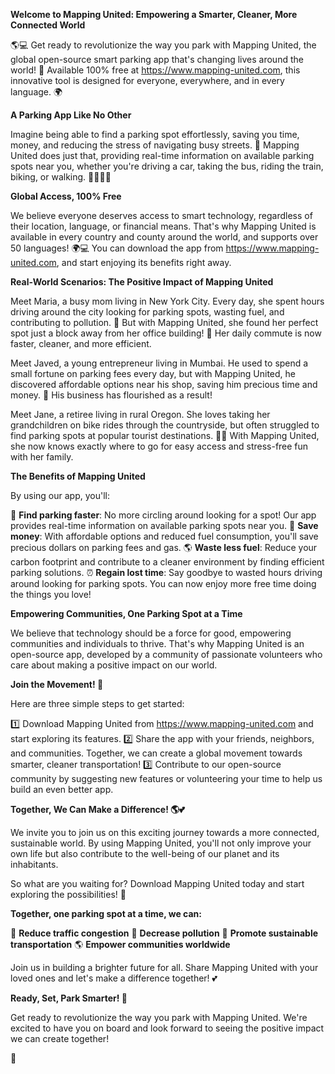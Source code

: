 **Welcome to Mapping United: Empowering a Smarter, Cleaner, More Connected World**

🌎💻 Get ready to revolutionize the way you park with Mapping United, the global open-source smart parking app that's changing lives around the world! 🌟 Available 100% free at https://www.mapping-united.com, this innovative tool is designed for everyone, everywhere, and in every language. 🌍

**A Parking App Like No Other**

Imagine being able to find a parking spot effortlessly, saving you time, money, and reducing the stress of navigating busy streets. 💪 Mapping United does just that, providing real-time information on available parking spots near you, whether you're driving a car, taking the bus, riding the train, biking, or walking. 🚶‍♀️🚴‍♂️

**Global Access, 100% Free**

We believe everyone deserves access to smart technology, regardless of their location, language, or financial means. That's why Mapping United is available in every country and county around the world, and supports over 50 languages! 🌍💻 You can download the app from https://www.mapping-united.com, and start enjoying its benefits right away.

**Real-World Scenarios: The Positive Impact of Mapping United**

Meet Maria, a busy mom living in New York City. Every day, she spent hours driving around the city looking for parking spots, wasting fuel, and contributing to pollution. 🚨 But with Mapping United, she found her perfect spot just a block away from her office building! 📍 Her daily commute is now faster, cleaner, and more efficient.

Meet Javed, a young entrepreneur living in Mumbai. He used to spend a small fortune on parking fees every day, but with Mapping United, he discovered affordable options near his shop, saving him precious time and money. 💸 His business has flourished as a result!

Meet Jane, a retiree living in rural Oregon. She loves taking her grandchildren on bike rides through the countryside, but often struggled to find parking spots at popular tourist destinations. 🚴‍♀️ With Mapping United, she now knows exactly where to go for easy access and stress-free fun with her family.

**The Benefits of Mapping United**

By using our app, you'll:

🌟 **Find parking faster**: No more circling around looking for a spot! Our app provides real-time information on available parking spots near you.
💸 **Save money**: With affordable options and reduced fuel consumption, you'll save precious dollars on parking fees and gas.
🌎 **Waste less fuel**: Reduce your carbon footprint and contribute to a cleaner environment by finding efficient parking solutions.
⏰ **Regain lost time**: Say goodbye to wasted hours driving around looking for parking spots. You can now enjoy more free time doing the things you love!

**Empowering Communities, One Parking Spot at a Time**

We believe that technology should be a force for good, empowering communities and individuals to thrive. That's why Mapping United is an open-source app, developed by a community of passionate volunteers who care about making a positive impact on our world.

**Join the Movement! 🌟**

Here are three simple steps to get started:

1️⃣ Download Mapping United from https://www.mapping-united.com and start exploring its features.
2️⃣ Share the app with your friends, neighbors, and communities. Together, we can create a global movement towards smarter, cleaner transportation!
3️⃣ Contribute to our open-source community by suggesting new features or volunteering your time to help us build an even better app.

**Together, We Can Make a Difference! 🌎💕**

We invite you to join us on this exciting journey towards a more connected, sustainable world. By using Mapping United, you'll not only improve your own life but also contribute to the well-being of our planet and its inhabitants.

So what are you waiting for? Download Mapping United today and start exploring the possibilities! 🌟

**Together, one parking spot at a time, we can:**

🚨 **Reduce traffic congestion**
💪 **Decrease pollution**
🌈 **Promote sustainable transportation**
🌎 **Empower communities worldwide**

Join us in building a brighter future for all. Share Mapping United with your loved ones and let's make a difference together! 💕

**Ready, Set, Park Smarter! 🚀**

Get ready to revolutionize the way you park with Mapping United. We're excited to have you on board and look forward to seeing the positive impact we can create together!

🌟